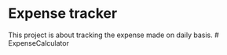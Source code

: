 # Expense tracker

This project is about tracking the expense made on daily basis.
#   E x p e n s e C a l c u l a t o r  
 
